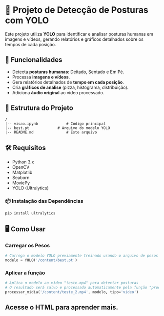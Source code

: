 # 📌 Projeto de Detecção de Posturas com YOLO

Este projeto utiliza **YOLO** para identificar e analisar posturas humanas em imagens e vídeos, gerando relatórios e gráficos detalhados sobre os tempos de cada posição.

## 🚀 Funcionalidades
- Detecta **posturas humanas**: Deitado, Sentado e Em Pé.
- Processa **imagens e vídeos**.
- Gera relatórios detalhados de **tempo em cada posição**.
- Cria **gráficos de análise** (pizza, histograma, distribuição).
- Adiciona **áudio original** ao vídeo processado.

## 📂 Estrutura do Projeto
```
/
|-- visao.ipynb             # Código principal
|-- best.pt             # Arquivo do modelo YOLO
|-- README.md               # Este arquivo
```

## 🛠️ Requisitos
- Python 3.x
- OpenCV
- Matplotlib
- Seaborn
- MoviePy
- YOLO (Ultralytics)

### 📦 Instalação das Dependências
```bash
pip install ultralytics
```

## 🖥️ Como Usar

### Carregar os Pesos

```python
# Carrega o modelo YOLO previamente treinado usando o arquivo de pesos "best.pt"
modelo = YOLO('/content/best.pt')
```
### Aplicar a função

```python
# Aplica o modelo ao vídeo "teste.mp4" para detectar posturas
# O resultado será salvo e processado automaticamente pela função "processar_midia"
processar_midia('/content/teste_2.mp4', modelo, tipo='video')
```

## Acesse o HTML para aprender mais.
